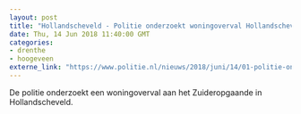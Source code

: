 ```yaml
---
layout: post
title: "Hollandscheveld - Politie onderzoekt woningoverval Hollandscheveld"
date: Thu, 14 Jun 2018 11:40:00 GMT
categories: 
- drenthe 
- hoogeveen 
externe_link: "https://www.politie.nl/nieuws/2018/juni/14/01-politie-onderzoekt-woningoverval.html"
---
```


De politie onderzoekt een woningoverval aan het Zuideropgaande in Hollandscheveld.
